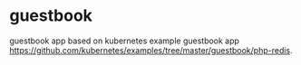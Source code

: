 # guestbook

guestbook app based on kubernetes example guestbook app <https://github.com/kubernetes/examples/tree/master/guestbook/php-redis>.
